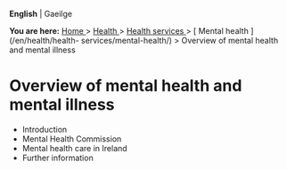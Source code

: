 **English** |  Gaeilge 

**You are here:** [ Home ](/en/) > [ Health ](/en/health/) > [ Health services
](/en/health/health-services/) > [ Mental health ](/en/health/health-
services/mental-health/) > Overview of mental health and mental illness

#  Overview of mental health and mental illness

  * Introduction 
  * Mental Health Commission 
  * Mental health care in Ireland 
  * Further information 
